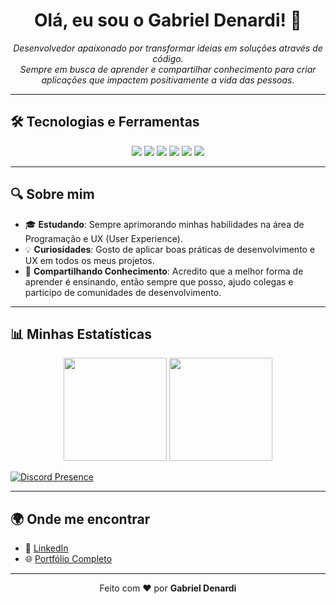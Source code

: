 <h1 align="center">Olá, eu sou o Gabriel Denardi! 👋</h1>

<p align="center">
  <em>Desenvolvedor apaixonado por transformar ideias em soluções através de código.</em><br/>
  <em>Sempre em busca de aprender e compartilhar conhecimento para criar aplicações que impactem positivamente a vida das pessoas.</em>
</p>

---

## 🛠️ Tecnologias e Ferramentas

<p align="center">
  <img src="https://img.shields.io/badge/-JavaScript-F7DF1E?style=for-the-badge&logo=javascript&logoColor=black" />
  <img src="https://img.shields.io/badge/-React-61DAFB?style=for-the-badge&logo=react&logoColor=black" />
  <img src="https://img.shields.io/badge/-Next.js-000000?style=for-the-badge&logo=next.js&logoColor=white" />
  <img src="https://img.shields.io/badge/-Laravel-FF2D20?style=for-the-badge&logo=laravel&logoColor=white" />
  <img src="https://img.shields.io/badge/-Node.js-339933?style=for-the-badge&logo=node.js&logoColor=white" />
  <img src="https://img.shields.io/badge/-PHP-777BB4?style=for-the-badge&logo=php&logoColor=white" />
</p>

---

## 🔍 Sobre mim
- 🎓 **Estudando**: Sempre aprimorando minhas habilidades na área de Programação e UX (User Experience).
- 💡 **Curiosidades**: Gosto de aplicar boas práticas de desenvolvimento e UX em todos os meus projetos.
- 💬 **Compartilhando Conhecimento**: Acredito que a melhor forma de aprender é ensinando, então sempre que posso, ajudo colegas e participo de comunidades de desenvolvimento.

---

## 📊 Minhas Estatísticas
<p align="center">
  <img height="165em" src="https://github-readme-stats.vercel.app/api?username=GabrielDenardi&show_icons=true&theme=radical&include_all_commits=true&count_private=true"/>
  <img height="165em" src="https://github-readme-stats.vercel.app/api/top-langs/?username=GabrielDenardi&layout=compact&langs_count=7&theme=radical"/>
</p>


<!-- START DISCORD -->
[![Discord Presence](https://lanyard.cnrad.dev/api/847051690367778837?hideStatus=true&hideClan=true&animatedDecoration=true&hideBadges=true&theme=dark)](https://discord.com/users/847051690367778837)
<!-- END DISCORD -->
<!-- END DISCORD -->
<!-- END DISCORD -->

---

## 🌍 Onde me encontrar

- 💼 [LinkedIn](https://www.linkedin.com/in/gabrieldenardi06/)
- 🌐 [Portfólio Completo](https://gabrieldenardi.com.br)

---

<p align="center">
  Feito com ❤️ por <strong>Gabriel Denardi</strong>
</p>
